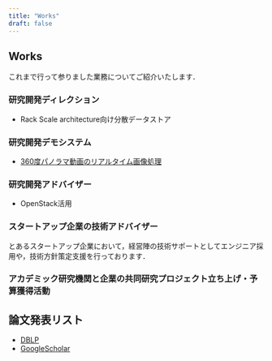 ```yaml
---
title: "Works"
draft: false
---
```


## Works

これまで行って参りました業務についてご紹介いたします．

### 研究開発ディレクション

* Rack Scale architecture向け分散データストア

### 研究開発デモシステム

* [360度パノラマ動画のリアルタイム画像処理](blog/ceatec2017.html)

### 研究開発アドバイザー

* OpenStack活用

### スタートアップ企業の技術アドバイザー

とあるスタートアップ企業において，経営陣の技術サポートとしてエンジニア採用や，技術方針策定支援を行っております．

### アカデミック研究機関と企業の共同研究プロジェクト立ち上げ・予算獲得活動

## 論文発表リスト

* [DBLP](http://dblp.uni-trier.de/pers/hd/k/Kan:Masaki)
* [GoogleScholar](https://scholar.google.co.jp/citations?user=cH_wFv8AAAAJ&hl=ja)
